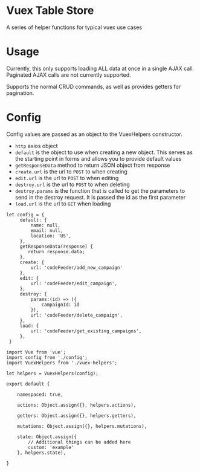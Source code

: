 # Vuex Table Store

A series of helper functions for typical vuex use cases

# Usage

Currently, this only supports loading ALL data at once in a single AJAX call.
Paginated AJAX calls are not currently supported.

Supports the normal CRUD commands, as well as provides getters for pagination.

# Config

Config values are passed as an object to the VuexHelpers constructor.

* `http` axios object
* `default` is the object to use when creating a new object. This serves as the
starting point in forms and allows you to provide default values
* `getResponseData` method to return JSON object from response
* `create.url` is the url to `POST` to when creating
* `edit.url` is the url to `POST` to when editing
* `destroy.url` is the url to `POST` to when deleting
* `destroy.params` is the function that is called to get the parameters to send in
the destroy request. It is passed the id as the first parameter
* `load.url` is the url to `GET` when loading

```
let config = {
     default: {
         name: null,
         email: null,
         location: 'US',
     },
     getResponseData(response) {
        return response.data;
     },
     create: {
         url: 'codeFeeder/add_new_campaign'
     },
     edit: {
         url: 'codeFeeder/edit_campaign',
     },
     destroy: {
         params:(id) => ({
             campaignId: id
         }),
         url: 'codeFeeder/delete_campaign',
     },
     load: {
         url: 'codeFeeder/get_existing_campaigns',
     },
 }
```

```
import Vue from 'vue';
import config from './config';
import VuexHelpers from './vuex-helpers';

let helpers = VuexHelpers(config);

export default {

    namespaced: true,

    actions: Object.assign({}, helpers.actions),

    getters: Object.assign({}, helpers.getters),

    mutations: Object.assign({}, helpers.mutations),

    state: Object.assign({
        // Additional things can be added here
        custom: 'example'
    }, helpers.state),

}
```